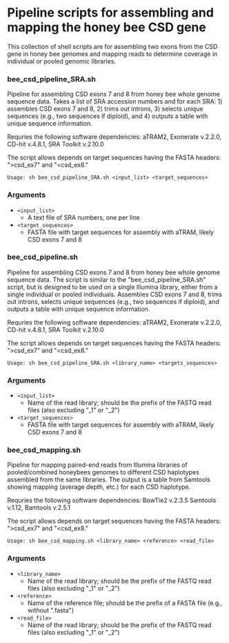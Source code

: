 # Pipeline scripts for assembling and mapping the honey bee CSD gene

This collection of shell scripts are for assembling two exons from the CSD gene in honey bee genomes and mapping reads to determine coverage in individual or pooled genomic libraries.

### bee_csd_pipeline_SRA.sh
Pipeline for assembling CSD exons 7 and 8 from honey bee whole genome sequence data. Takes a list of SRA accession numbers and for each SRA: 1) assembles CSD exons 7 and 8, 2) trims out introns, 3) selects unique sequences (e.g., two sequences if diploid), and 4) outputs a table with unique sequence information.

Requries the following software dependencies: aTRAM2, Exonerate v.2.2.0, CD-hit v.4.8.1, SRA Toolkit v.2.10.0

The script allows depends on target sequences having the FASTA headers: ">csd_ex7" and "<csd_ex8."

```
Usage: sh bee_csd_pipeline_SRA.sh <input_list> <target_sequences>
```
### Arguments
- `<input_list>`
  - A text file of SRA numbers, one per line
- `<target_sequences>`
  - FASTA file with target sequences for assembly with aTRAM, likely CSD exons 7 and 8

### bee_csd_pipeline.sh
Pipeline for assembling CSD exons 7 and 8 from honey bee whole genome sequence data. The script is similar to the "bee_csd_pipeline_SRA.sh" script, but is designed to be used on a single Illumina library, either from a single individual or pooled individuals. Assembles CSD exons 7 and 8, trims out introns, selects unique sequences (e.g., two sequences if diploid), and outputs a table with unique sequence information.

Requries the following software dependencies: aTRAM2, Exonerate v.2.2.0, CD-hit v.4.8.1, SRA Toolkit v.2.10.0

The script allows depends on target sequences having the FASTA headers: ">csd_ex7" and "<csd_ex8."

```
Usage: sh bee_csd_pipeline_SRA.sh <library_name> <targets_sequences>
```
### Arguments
- `<input_list>`
  - Name of the read library; should be the prefix of the FASTQ read files (also excluding "_1" or "_2")
- `<target_sequences>`
  - FASTA file with target sequences for assembly with aTRAM, likely CSD exons 7 and 8

### bee_csd_mapping.sh
Pipeline for mapping paired-end reads from Illumina libraries of pooled/combined honeybees genomes to different CSD haplotypes assembled from the same libraries. The output is a table from Samtools showing mapping (average depth, etc.) for each CSD haplotype.

Requries the following software dependencies: BowTie2 v.2.3.5 Samtools v.1.12, Bamtools v.2.5.1

The script allows depends on target sequences having the FASTA headers: ">csd_ex7" and "<csd_ex8."

```
Usage: sh bee_csd_mapping.sh <library_name> <reference> <read_file>
```
### Arguments
- `<library_name>`
  - Name of the read library; should be the prefix of the FASTQ read files (also excluding "_1" or "_2")
- `<reference>`
  - Name of the reference file; should be the prefix of a FASTA file (e.g., without ".fasta")
- `<read_file>`
  - Name of the read library; should be the prefix of the FASTQ read files (also excluding "_1" or "_2")

